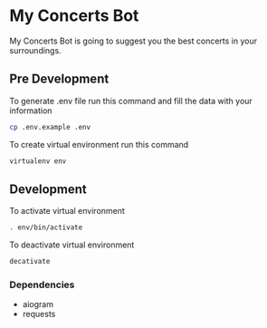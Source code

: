 # My Concerts Bot

My Concerts Bot is going to suggest you the best concerts in your surroundings.

## Pre Development
To generate .env file run this command and fill the data with your information
```bash
cp .env.example .env
```

To create virtual environment run this command
```bash
virtualenv env
```

## Development
To activate virtual environment
```bash
. env/bin/activate
```

To deactivate virtual environment
```bash
decativate
```

### Dependencies
- aiogram
- requests
